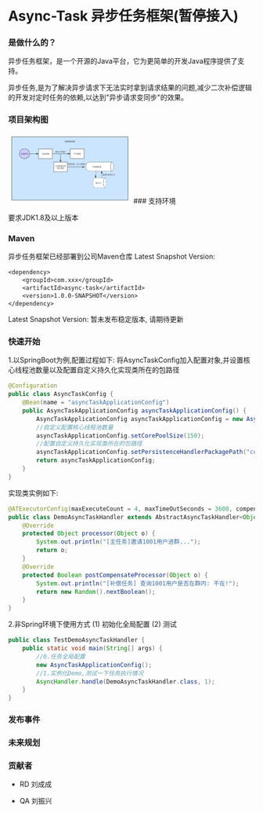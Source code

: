 # Async-Task 异步任务框架(暂停接入)

### 是做什么的？
异步任务框架，是一个开源的Java平台，它为更简单的开发Java程序提供了支持。

异步任务,是为了解决异步请求下无法实时拿到请求结果的问题,减少二次补偿逻辑的开发对定时任务的依赖,以达到"异步请求变同步"的效果。

### 项目架构图
<img src="./async-task.png" width="50%">
### 支持环境

要求JDK1.8及以上版本

### Maven

异步任务框架已经部署到公司Maven仓库
Latest Snapshot Version:
```maven
<dependency>
    <groupId>com.xxx</groupId>
    <artifactId>async-task</artifactId>
    <version>1.0.0-SNAPSHOT</version>
</dependency>
```
Latest Snapshot Version:
    暂未发布稳定版本, 请期待更新

### 快速开始
1.以SpringBoot为例,配置过程如下:
将AsyncTaskConfig加入配置对象,并设置核心线程池数量以及配置自定义持久化实现类所在的包路径
```java
@Configuration
public class AsyncTaskConfig {
    @Bean(name = "asyncTaskApplicationConfig")
    public AsyncTaskApplicationConfig asyncTaskApplicationConfig() {
        AsyncTaskApplicationConfig asyncTaskApplicationConfig = new AsyncTaskApplicationConfig();
        //自定义配置核心线程池数量
        asyncTaskApplicationConfig.setCorePoolSize(150);
        //配置自定义持久化实现类所在的包路径
        asyncTaskApplicationConfig.setPersistenceHandlerPackagePath("com.baijia.uqun.sales.task.config.*");
        return asyncTaskApplicationConfig;
    }
}
```
实现类实例如下:
```java
@ATExecutorConfig(maxExecuteCount = 4, maxTimeOutSeconds = 3600, compensateRateSeconds = 30)
public class DemoAsyncTaskHandler extends AbstractAsyncTaskHandler<Object, Object> {
    @Override
    protected Object processor(Object o) {
        System.out.println("[主任务]邀请1001用户进群...");
        return o;
    }
    @Override
    protected Boolean postCompensateProcessor(Object o) {
        System.out.println("[补偿任务] 查询1001用户是否在群内: 不在!");
        return new Random().nextBoolean();
    }
}
```
2.非Spring环境下使用方式
(1) 初始化全局配置
(2) 测试
```java
public class TestDemoAsyncTaskHandler {
    public static void main(String[] args) {
        //0.任务全局配置
        new AsyncTaskApplicationConfig();
        //1.实例化Demo,测试一下任务执行情况
        AsyncHandler.handle(DemoAsyncTaskHandler.class, 1);
    }
}
```

### 发布事件

### 未来规划

### 贡献者

* RD 刘成成 

* QA 刘振兴
